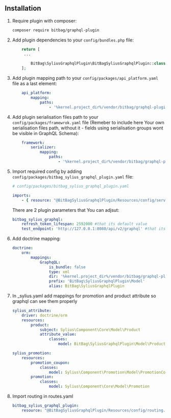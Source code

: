## Installation


1. Require plugin with composer:

    ```bash
    composer require bitbag/graphql-plugin
    ```

1. Add plugin dependencies to your `config/bundles.php` file:

    ```php
        return [
         ...
        
            BitBag\SyliusGraphqlPlugin\BitBagSyliusGraphqlPlugin::class => ['all' => true],
        ];
    ```
    

1. Add plugin mapping path to your `config/packages/api_platform.yaml` file as a last element:

    ```yaml
        api_platform:
            mapping:
                paths:
                    - '%kernel.project_dir%/vendor/bitbag/graphql-plugin/src/Resources/api_resources'
    ```
    

1. Add plugin serialisation files path to your `config/packages/framewrok.yaml` file (Remeber to include here Your own serialisation files path, without it - fields using serialisation groups wont be visible in GraphQL Schema):

    ```yaml
        framework:    
            serializer:
                mapping:
                    paths:
                        - '%kernel.project_dir%/vendor/bitbag/graphql-plugin/src/Resources/serialization'
    ```

1. Import required config by adding  `config/packages/bitbag_sylius_graphql_plugin.yaml` file:

    ```yaml
    # config/packages/bitbag_sylius_graphql_plugin.yaml
    
    imports:
        - { resource: "@BitBagSyliusGraphqlPlugin/Resources/config/services.xml" }
    ```    
   
    There are 2 plugin parameters that You can adjsut:
   
    ```yml
    bitbag_sylius_graphql:
        refresh_token_lifespan: 2592000 #that its default value
        test_endpoint: 'http://127.0.0.1:8080/api/v2/graphql' #that its default value
    ```
2. Add doctrine mapping:

    ```yml
    doctrine:
        orm:
            mappings:
                GraphqQL:
                    is_bundle: false
                    type: xml
                    dir: '%kernel.project_dir%/vendor/bitbag/graphql-plugin/src/Resources/doctrine/model'
                    prefix: 'BitBag\SyliusGraphqlPlugin\Model'
                    alias: BitBag\SyliusGraphqlPlugin
    ```
   
4. In _sylius.yaml add mappings for promotion and product attribute so graphql can see them properly

    ```yml
    sylius_attribute:
        driver: doctrine/orm
        resources:
            product:
                subject: Sylius\Component\Core\Model\Product
                attribute_value:
                    classes:
                        model: BitBag\SyliusGraphqlPlugin\Model\ProductAttributeValue
    
    sylius_promotion:
        resources:
            promotion_coupon:
                classes:
                    model: Sylius\Component\Promotion\Model\PromotionCoupon
            promotion:
                classes:
                    model: Sylius\Component\Core\Model\Promotion    
    ```

5. Import routing in routes.yaml

    ```yml
    bitbag_sylius_graphql_plugin:
        resource: "@BitBagSyliusGraphqlPlugin/Resources/config/routing.yml"
   ```
